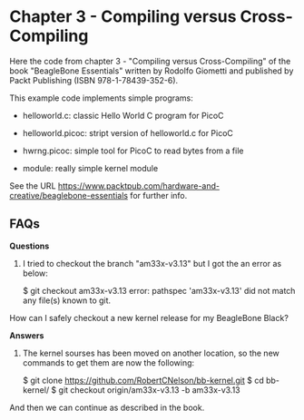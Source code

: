 Chapter 3 - Compiling versus Cross-Compiling
============================================

Here the code from chapter 3 - "Compiling versus Cross-Compiling" of
the book "BeagleBone Essentials" written by Rodolfo Giometti and
published by Packt Publishing (ISBN 978-1-78439-352-6).

This example code implements simple programs:

* helloworld.c: classic Hello World C program for PicoC

* helloworld.picoc: stript version of helloworld.c for PicoC

* hwrng.picoc: simple tool for PicoC to read bytes from a file

* module: really simple kernel module


See the URL
https://www.packtpub.com/hardware-and-creative/beaglebone-essentials
for further info.

FAQs
----

**Questions**

1) I tried to checkout the branch "am33x-v3.13" but I got the an error
as below:

    $ git checkout am33x-v3.13
    error: pathspec 'am33x-v3.13' did not match any file(s) known to git.

How can I safely checkout a new kernel release for my BeagleBone Black?


**Answers**

1) The kernel sourses has been moved on another location, so the new commands
to get them are now the following:

    $ git clone https://github.com/RobertCNelson/bb-kernel.git
    $ cd bb-kernel/
    $ git checkout origin/am33x-v3.13 -b am33x-v3.13

And then we can continue as described in the book.
